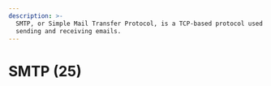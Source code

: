 ```yaml
---
description: >-
  SMTP, or Simple Mail Transfer Protocol, is a TCP-based protocol used for
  sending and receiving emails.
---
```


# SMTP (25)

